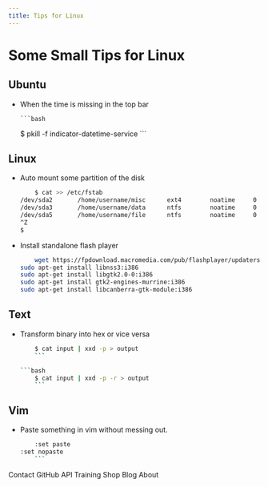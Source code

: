 ```yaml
---
title: Tips for Linux
---
```


# Some Small Tips for Linux

## Ubuntu

*   When the time is missing in the top bar

		```bash
    $ pkill -f indicator-datetime-service
		```

## Linux

*   Auto mount some partition of the disk

    ```bash
		$ cat >> /etc/fstab
    /dev/sda2       /home/username/misc      ext4        noatime     0       2
    /dev/sda3       /home/username/data      ntfs        noatime     0       2
    /dev/sda5       /home/username/file      ntfs        noatime     0       2
    ^Z
    $
    ```

*   Install standalone flash player

    ```bash
		wget https://fpdownload.macromedia.com/pub/flashplayer/updaters/11/flashplayer_11_sa.i386.tar.gz
    sudo apt-get install libnss3:i386
    sudo apt-get install libgtk2.0-0:i386
    sudo apt-get install gtk2-engines-murrine:i386
    sudo apt-get install libcanberra-gtk-module:i386
    ```

## Text

*   Transform binary into hex or vice versa

    ```bash
		$ cat input | xxd -p > output
		```

    ```bash
		$ cat input | xxd -p -r > output
		```

## Vim

*   Paste something in vim without messing out.

    ```bash
		:set paste
    :set nopaste
		```

Contact GitHub API Training Shop Blog About
